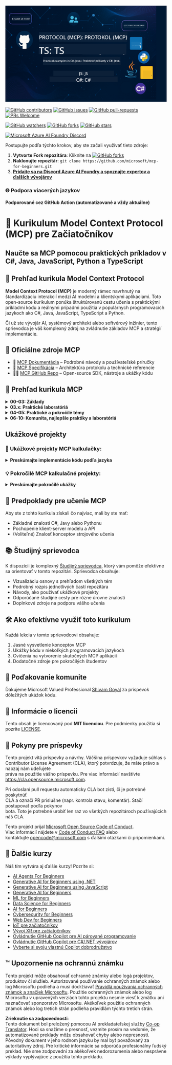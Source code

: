 <!--
CO_OP_TRANSLATOR_METADATA:
{
  "original_hash": "a94f85d76c34db9e2230c3d70787d320",
  "translation_date": "2025-06-27T15:19:19+00:00",
  "source_file": "README.md",
  "language_code": "sk"
}
-->
![MCP-pre-začiatočníkov](../../translated_images/mcp-beginners.2ce2b317996369ff66c5b72e25eff9d4288ab2741fc70c0b4e523d1ae1e249fd.sk.png) 

[![GitHub contributors](https://img.shields.io/github/contributors/microsoft/mcp-for-beginners.svg)](https://GitHub.com/microsoft/mcp-for-beginners/graphs/contributors)
[![GitHub issues](https://img.shields.io/github/issues/microsoft/mcp-for-beginners.svg)](https://GitHub.com/microsoft/mcp-for-beginners/issues)
[![GitHub pull-requests](https://img.shields.io/github/issues-pr/microsoft/mcp-for-beginners.svg)](https://GitHub.com/microsoft/mcp-for-beginners/pulls)
[![PRs Welcome](https://img.shields.io/badge/PRs-welcome-brightgreen.svg?style=flat-square)](http://makeapullrequest.com)

[![GitHub watchers](https://img.shields.io/github/watchers/microsoft/mcp-for-beginners.svg?style=social&label=Watch)](https://GitHub.com/microsoft/mcp-for-beginners/watchers)
[![GitHub forks](https://img.shields.io/github/forks/microsoft/mcp-for-beginners.svg?style=social&label=Fork)](https://GitHub.com/microsoft/mcp-for-beginners/fork)
[![GitHub stars](https://img.shields.io/github/stars/microsoft/mcp-for-beginners?style=social&label=Star)](https://GitHub.com/microsoft/mcp-for-beginners/stargazers)


[![Microsoft Azure AI Foundry Discord](https://dcbadge.vercel.app/api/server/ByRwuEEgH4)](https://discord.com/invite/ByRwuEEgH4)


Postupujte podľa týchto krokov, aby ste začali využívať tieto zdroje:
1. **Vytvorte Fork repozitára**: Kliknite na [![GitHub forks](https://img.shields.io/github/forks/microsoft/mcp-for-beginners.svg?style=social&label=Fork)](https://GitHub.com/microsoft/mcp-for-beginners/fork)
2. **Naklonujte repozitár**:   `git clone https://github.com/microsoft/mcp-for-beginners.git`
3. [**Pridajte sa na Discord Azure AI Foundry a spoznajte expertov a ďalších vývojárov**](https://discord.com/invite/ByRwuEEgH4)


### 🌐 Podpora viacerých jazykov

#### Podporované cez GitHub Action (automatizované a vždy aktuálne)

# 🚀 Kurikulum Model Context Protocol (MCP) pre Začiatočníkov

## **Naučte sa MCP pomocou praktických príkladov v C#, Java, JavaScript, Python a TypeScript**

## 🧠 Prehľad kurikula Model Context Protocol

**Model Context Protocol (MCP)** je moderný rámec navrhnutý na štandardizáciu interakcií medzi AI modelmi a klientskymi aplikáciami. Toto open-source kurikulum ponúka štruktúrovanú cestu učenia s praktickými príkladmi kódu a reálnymi prípadmi použitia v populárnych programovacích jazykoch ako C#, Java, JavaScript, TypeScript a Python.

Či už ste vývojár AI, systémový architekt alebo softvérový inžinier, tento sprievodca je váš komplexný zdroj na zvládnutie základov MCP a stratégií implementácie.

## 🔗 Oficiálne zdroje MCP

- 📘 [MCP Dokumentácia](https://modelcontextprotocol.io/) – Podrobné návody a používateľské príručky  
- 📜 [MCP Špecifikácia](https://spec.modelcontextprotocol.io/) – Architektúra protokolu a technické referencie  
- 🧑‍💻 [MCP GitHub Repo](https://github.com/modelcontextprotocol) – Open-source SDK, nástroje a ukážky kódu  

## 🧭 Prehľad kurikula MCP

<details>
  <summary><strong>00-03: Základy</strong></summary>

- **00. Úvod do MCP**  
  Prehľad Model Context Protocol a jeho význam v AI pipeline. [Čítať viac](./00-Introduction/README.md)
- **01. Vysvetlenie základných konceptov**  
  Hĺbkový pohľad na kľúčové koncepty MCP. [Čítať viac](./01-CoreConcepts/README.md)
- **02. Bezpečnosť v MCP**  
  Hrozby bezpečnosti a najlepšie postupy. [Čítať viac](./02-Security/README.md)
- **03. Začíname s MCP**  
  Nastavenie prostredia, základné servery/klienti, integrácia. [Čítať viac](./03-GettingStarted/README.md)
</details>

<details>
  <summary><strong>03.x: Praktické laboratóriá</strong></summary>

- **3.1. Prvý server** – [Návod](./03-GettingStarted/01-first-server/README.md)
- **3.2. Prvý klient** – [Návod](./03-GettingStarted/02-client/README.md)
- **3.3. Klient s LLM** – [Návod](./03-GettingStarted/03-llm-client/README.md)
- **3.4. Používanie servera vo Visual Studio Code** – [Návod](./03-GettingStarted/04-vscode/README.md)
- **3.5. Vytvorenie servera pomocou SSE** – [Návod](./03-GettingStarted/05-sse-server/README.md)
- **3.6. HTTP Streaming** – [Návod](./03-GettingStarted/06-http-streaming/README.md)
- **3.7. Použitie AI Toolkit** – [Návod](./03-GettingStarted/07-aitk/README.md)
- **3.8. Testovanie vášho servera** – [Návod](./03-GettingStarted/08-testing/README.md)
- **3.9. Nasadenie vášho servera** – [Návod](./03-GettingStarted/09-deployment/README.md)
</details>

<details>
  <summary><strong>04-05: Praktické a pokročilé témy</strong></summary>

- **04. Praktická implementácia**  
  SDK, ladenie, testovanie, znovupoužiteľné šablóny promptov. [Čítať viac](./04-PracticalImplementation/README.md)
- **05. Pokročilé témy v MCP**  
  Multi-modálna AI, škálovanie, podnikové použitie. [Čítať viac](./05-AdvancedTopics/README.md)
- **5.1. Integrácia MCP s Azure** – [Návod](./05-AdvancedTopics/mcp-integration/README.md)
- **5.2. Multimodalita** – [Návod](./05-AdvancedTopics/mcp-multi-modality/README.md)
- **5.3. MCP OAuth2 Demo** – [Návod](./05-AdvancedTopics/mcp-oauth2-demo/README.md)
- **5.4. Root Contexts** – [Návod](./05-AdvancedTopics/mcp-root-contexts/README.md)
- **5.5. Routing** – [Návod](./05-AdvancedTopics/mcp-routing/README.md)
- **5.6. Sampling** – [Návod](./05-AdvancedTopics/mcp-sampling/README.md)
- **5.7. Škálovanie** – [Návod](./05-AdvancedTopics/mcp-scaling/README.md)
- **5.8. Bezpečnosť** – [Návod](./05-AdvancedTopics/mcp-security/README.md)
- **5.9. Webové vyhľadávanie MCP** – [Návod](./05-AdvancedTopics/web-search-mcp/README.md)
- **5.10. Realtime Streaming** – [Návod](./05-AdvancedTopics/mcp-realtimestreaming/README.md)
- **5.11. Realtime Web Search** – [Návod](./05-AdvancedTopics/mcp-realtimesearch/README.md)
- **5.12. Entra ID autentifikácia pre Model Context Protocol servery** – [Návod](./05-AdvancedTopics/mcp-security-entra/README.md)
</details>

<details>
  <summary><strong>06-10: Komunita, najlepšie praktiky a laboratóriá</strong></summary>
- **06. Príspevky komunity** – [Sprievodca](./06-CommunityContributions/README.md)
- **07. Poznatky z raného prijatia** – [Sprievodca](./07-LessonsFromEarlyAdoption/README.md)
- **08. Najlepšie postupy pre MCP** – [Sprievodca](./08-BestPractices/README.md)
- **09. Prípadové štúdie MCP** – [Sprievodca](./09-CaseStudy/README.md)
- **10. Zefektívnenie AI pracovných tokov: Vytvorenie MCP servera s AI Toolkit** – [Praktický workshop](./10-StreamliningAIWorkflowsBuildingAnMCPServerWithAIToolkit/README.md)
</details>

## Ukážkové projekty

### 🧮 Ukážkové projekty MCP kalkulačky:
<details>
  <summary><strong>Preskúmajte implementácie kódu podľa jazyka</strong></summary>

  - [Príklad MCP servera v C#](./03-GettingStarted/samples/csharp/README.md)
  - [MCP kalkulačka v Jave](./03-GettingStarted/samples/java/calculator/README.md)
  - [MCP demo v JavaScripte](./03-GettingStarted/samples/javascript/README.md)
  - [MCP server v Pythone](../../03-GettingStarted/samples/python/mcp_calculator_server.py)
  - [Príklad MCP v TypeScripte](./03-GettingStarted/samples/typescript/README.md)

</details>

### 💡 Pokročilé MCP kalkulačné projekty:
<details>
  <summary><strong>Preskúmajte pokročilé ukážky</strong></summary>

  - [Pokročilá ukážka v C#](./04-PracticalImplementation/samples/csharp/README.md)
  - [Príklad Java kontajnerovej aplikácie](./04-PracticalImplementation/samples/java/containerapp/README.md)
  - [Pokročilá ukážka v JavaScripte](./04-PracticalImplementation/samples/javascript/README.md)
  - [Zložitejšia implementácia v Pythone](../../04-PracticalImplementation/samples/python/mcp_sample.py)
  - [Ukážka kontajnera v TypeScripte](./04-PracticalImplementation/samples/typescript/README.md)

</details>

## 🎯 Predpoklady pre učenie MCP

Aby ste z tohto kurikula získali čo najviac, mali by ste mať:

- Základné znalosti C#, Javy alebo Pythonu  
- Pochopenie klient-server modelu a API  
- (Voliteľné) Znalosť konceptov strojového učenia  

## 📚 Študijný sprievodca

K dispozícii je komplexný [Študijný sprievodca](./study_guide.md), ktorý vám pomôže efektívne sa orientovať v tomto repozitári. Sprievodca obsahuje:

- Vizualizáciu osnovy s prehľadom všetkých tém  
- Podrobný rozpis jednotlivých častí repozitára  
- Návody, ako používať ukážkové projekty  
- Odporúčané študijné cesty pre rôzne úrovne znalostí  
- Doplnkové zdroje na podporu vášho učenia  

## 🛠️ Ako efektívne využiť toto kurikulum

Každá lekcia v tomto sprievodcovi obsahuje:

1. Jasné vysvetlenie konceptov MCP  
2. Ukážky kódu v niekoľkých programovacích jazykoch  
3. Cvičenia na vytvorenie skutočných MCP aplikácií  
4. Dodatočné zdroje pre pokročilých študentov  

## 🌟 Poďakovanie komunite

Ďakujeme Microsoft Valued Professional [Shivam Goyal](https://www.linkedin.com/in/shivam2003/) za príspevok dôležitých ukážok kódu.

## 📜 Informácie o licencii

Tento obsah je licencovaný pod **MIT licenciou**. Pre podmienky použitia si pozrite [LICENSE](../../LICENSE).

## 🤝 Pokyny pre príspevky

Tento projekt vítá príspevky a návrhy. Väčšina príspevkov vyžaduje súhlas s  
Contributor License Agreement (CLA), ktorý potvrdzuje, že máte právo a naozaj nám udeľujete  
práva na použitie vášho príspevku. Pre viac informácií navštívte <https://cla.opensource.microsoft.com>.

Pri odoslaní pull requestu automaticky CLA bot zistí, či je potrebné poskytnúť  
CLA a označí PR príslušne (napr. kontrola stavu, komentár). Stačí postupovať podľa pokynov  
bota. Toto je potrebné urobiť len raz vo všetkých repozitároch používajúcich náš CLA.

Tento projekt prijal [Microsoft Open Source Code of Conduct](https://opensource.microsoft.com/codeofconduct/).  
Viac informácií nájdete v [Code of Conduct FAQ](https://opensource.microsoft.com/codeofconduct/faq/) alebo  
kontaktujte [opencode@microsoft.com](mailto:opencode@microsoft.com) s ďalšími otázkami či pripomienkami.

## 🎒 Ďalšie kurzy

Náš tím vytvára aj ďalšie kurzy! Pozrite si:

- [AI Agents For Beginners](https://github.com/microsoft/ai-agents-for-beginners?WT.mc_id=academic-105485-koreyst)  
- [Generative AI for Beginners using .NET](https://github.com/microsoft/Generative-AI-for-beginners-dotnet?WT.mc_id=academic-105485-koreyst)  
- [Generative AI for Beginners using JavaScript](https://github.com/microsoft/generative-ai-with-javascript?WT.mc_id=academic-105485-koreyst)  
- [Generative AI for Beginners](https://github.com/microsoft/generative-ai-for-beginners?WT.mc_id=academic-105485-koreyst)  
- [ML for Beginners](https://aka.ms/ml-beginners?WT.mc_id=academic-105485-koreyst)  
- [Data Science for Beginners](https://aka.ms/datascience-beginners?WT.mc_id=academic-105485-koreyst)  
- [AI for Beginners](https://aka.ms/ai-beginners?WT.mc_id=academic-105485-koreyst)  
- [Cybersecurity for Beginners](https://github.com/microsoft/Security-101??WT.mc_id=academic-96948-sayoung)  
- [Web Dev for Beginners](https://aka.ms/webdev-beginners?WT.mc_id=academic-105485-koreyst)
- [IoT pre začiatočníkov](https://aka.ms/iot-beginners?WT.mc_id=academic-105485-koreyst)
- [Vývoj XR pre začiatočníkov](https://github.com/microsoft/xr-development-for-beginners?WT.mc_id=academic-105485-koreyst)
- [Ovládnutie GitHub Copilot pre AI párované programovanie](https://aka.ms/GitHubCopilotAI?WT.mc_id=academic-105485-koreyst)
- [Ovládnutie GitHub Copilot pre C#/.NET vývojárov](https://github.com/microsoft/mastering-github-copilot-for-dotnet-csharp-developers?WT.mc_id=academic-105485-koreyst)
- [Vyberte si svoju vlastnú Copilot dobrodružstvo](https://github.com/microsoft/CopilotAdventures?WT.mc_id=academic-105485-koreyst)


## ™️ Upozornenie na ochrannú známku

Tento projekt môže obsahovať ochranné známky alebo logá projektov, produktov či služieb. Autorizované používanie ochranných známok alebo log Microsoftu podlieha a musí dodržiavať
[Pravidlá používania ochranných známok a značiek Microsoftu](https://www.microsoft.com/legal/intellectualproperty/trademarks/usage/general).
Použitie ochranných známok alebo log Microsoftu v upravených verziách tohto projektu nesmie viesť k zmätku ani naznačovať sponzorstvo Microsoftu.
Akékoľvek použitie ochranných známok alebo log tretích strán podlieha pravidlám týchto tretích strán.

**Zrieknutie sa zodpovednosti**:  
Tento dokument bol preložený pomocou AI prekladateľskej služby [Co-op Translator](https://github.com/Azure/co-op-translator). Hoci sa snažíme o presnosť, vezmite prosím na vedomie, že automatizované preklady môžu obsahovať chyby alebo nepresnosti. Pôvodný dokument v jeho rodnom jazyku by mal byť považovaný za autoritatívny zdroj. Pre kritické informácie sa odporúča profesionálny ľudský preklad. Nie sme zodpovední za akékoľvek nedorozumenia alebo nesprávne výklady vyplývajúce z použitia tohto prekladu.